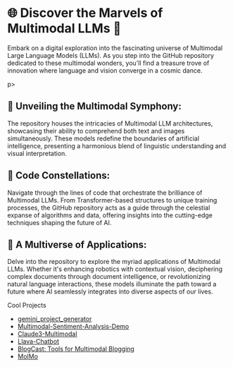 
# 🌐 Discover the Marvels of Multimodal LLMs  🚀

<p>Embark on a digital exploration into the fascinating universe of Multimodal Large Language Models (LLMs). As you step into the GitHub repository dedicated to these multimodal wonders, you'll find a treasure trove of innovation where language and vision converge in a cosmic dance.</p>p>

## 🧠 Unveiling the Multimodal Symphony:
The repository houses the intricacies of Multimodal LLM architectures, showcasing their ability to comprehend both text and images simultaneously. These models redefine the boundaries of artificial intelligence, presenting a harmonious blend of linguistic understanding and visual interpretation.

## 🚀 Code Constellations:
Navigate through the lines of code that orchestrate the brilliance of Multimodal LLMs. From Transformer-based structures to unique training processes, the GitHub repository acts as a guide through the celestial expanse of algorithms and data, offering insights into the cutting-edge techniques shaping the future of AI.

## 🌌 A Multiverse of Applications:
Delve into the repository to explore the myriad applications of Multimodal LLMs. Whether it's enhancing robotics with contextual vision, deciphering complex documents through document intelligence, or revolutionizing natural language interactions, these models illuminate the path toward a future where AI seamlessly integrates into diverse aspects of our lives.

Cool Projects
- [gemini_project_generator](https://github.com/mohammedkayser/gemini_project_generator/blob/main/app.py)
- [Multimodal-Sentiment-Analysis-Demo](https://github.com/xyFeng-guet/Multimodal-Sentiment-Analysis-Demo/blob/main/src/main.py)
- [Claude3-Multimodal](https://github.com/singlestore-labs/webinar-code-examples/blob/main/Claude%203%20Multimodal.ipynb)
- [Llava-Chatbot](https://colab.research.google.com/drive/1L28bJX14-Y5lJvswYwydsletYFMIxVH5)
- [BlogCast: Tools for Multimodal Blogging](https://github.com/natolambert/blogcaster/tree/main)
- [MolMo](https://www.artificialintelligenceupdate.com/molmo-the-future-of-multimodal-ai-models/riju/)





